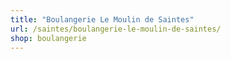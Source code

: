 ```yaml
---
title: "Boulangerie Le Moulin de Saintes"
url: /saintes/boulangerie-le-moulin-de-saintes/
shop: boulangerie
---
```

